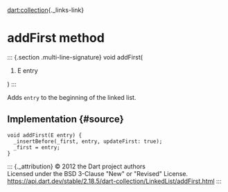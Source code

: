 [dart:collection](../../dart-collection/dart-collection-library){._links-link}

addFirst method
===============

::: {.section .multi-line-signature}
void addFirst(

1.  E entry

)
:::

Adds `entry` to the beginning of the linked list.

Implementation {#source}
--------------

``` {.language-dart data-language="dart"}
void addFirst(E entry) {
  _insertBefore(_first, entry, updateFirst: true);
  _first = entry;
}
```

::: {._attribution}
© 2012 the Dart project authors\
Licensed under the BSD 3-Clause \"New\" or \"Revised\" License.\
<https://api.dart.dev/stable/2.18.5/dart-collection/LinkedList/addFirst.html>
:::
